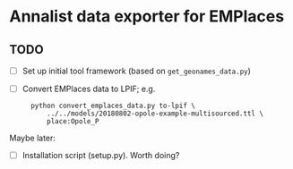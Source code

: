 # Annalist data exporter for EMPlaces

## TODO

- [ ] Set up initial tool framework (based on `get_geonames_data.py`)
- [ ] Convert EMPlaces data to LPIF; e.g.

        python convert_emplaces_data.py to-lpif \
            ../../models/20180802-opole-example-multisourced.ttl \
            place:Opole_P

Maybe later:

- [ ] Installation script (setup.py). Worth doing?


